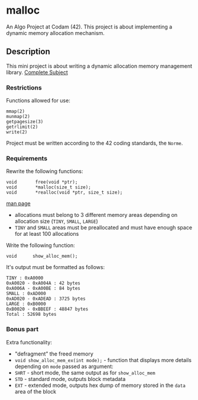 # malloc
An Algo Project at Codam (42). This project is about implementing a dynamic memory allocation mechanism.

## Description

This mini project is about writing a dynamic allocation memory management library. [Complete Subject](SUBJECT.pdf)

### Restrictions

Functions allowed for use:
```
mmap(2)
munmap(2)
getpagesize(3)
getrlimit(2)
write(2)
```
Project must be written according to the 42 coding standards, the `Norme`.

### Requirements

Rewrite the following functions:
```
void       free(void *ptr);
void       *malloc(size_t size);
void       *realloc(void *ptr, size_t size);
```
[man page](https://man7.org/linux/man-pages/man3/malloc.3.html)

 - allocations must belong to 3 different memory areas depending on allocation size (`TINY`, `SMALL`, `LARGE`)
 - `TINY` and `SMALL` areas must be preallocated and must have enough space for at least 100 allocations
 
 Write the following function:
```
void      show_alloc_mem();
```
It's output must be formatted as follows:
```
TINY : 0xA0000
0xA0020 - 0xA004A : 42 bytes
0xA006A - 0xA00BE : 84 bytes
SMALL : 0xAD000
0xAD020 - 0xADEAD : 3725 bytes
LARGE : 0xB0000
0xB0020 - 0xBBEEF : 48847 bytes
Total : 52698 bytes
```

### Bonus part
Extra functionality:
  - "defragment” the freed memory
  - `void show_alloc_mem_ex(int mode);` - function that displays more details depending on `mode` passed as argument:
   - `SHRT` - short mode, the same output as for `show_alloc_mem`
   - `STD` - standard mode, outputs block metadata
   - `EXT` - extended mode, outputs hex dump of memory stored in the `data` area of the block
